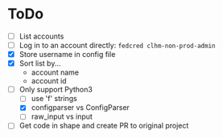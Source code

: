 # ToDo

* [ ] List accounts
* [ ] Log in to an account directly: `fedcred clhm-non-prod-admin`
* [x] Store username in config file
* [x] Sort list by...
  - account name
  - account id
* [ ] Only support Python3
  - [ ] use 'f' strings
  - [x] configparser vs ConfigParser
  - [ ] raw_input vs input
* [ ] Get code in shape and create PR to original project
